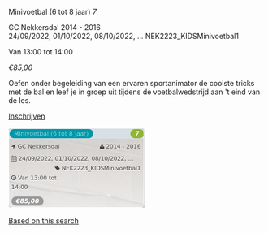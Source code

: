 Minivoetbal (6 tot 8 jaar) *7*

GC Nekkersdal 2014 - 2016  
24/09/2022, 01/10/2022, 08/10/2022, ... NEK2223\_KIDSMinivoetbal1  

Van 13:00 tot 14:00

*€85,00*

  

  

Oefen onder begeleiding van een ervaren sportanimator de coolste tricks met de bal en leef je in groep uit tijdens de voetbalwedstrijd aan 't eind van de les.

[Inschrijven](https://tickets.vgc.be/activity/subscribe/NEK2223_KIDSMinivoetbal1)

![](81777.png)

[Based on this search](https://tickets.vgc.be/activity/index?&vrijeplaatsen=1&Age%5B%5D=4%2C6&entity=241)